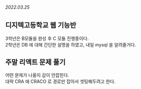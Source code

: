 ###### 2022.03.25

## 디지텍고등학교 웹 기능반

3학년은 B모듈을 완성 후 C 모듈 진행중이다.     
2학년은 DB 에 대해 간단한 설명을 하였고,  내일 mysql 을 알려줄거다.     


## 주말 리액트 문제 풀기

어떤 문제가 나올지 감이 안잡힌다.       
대략 CRA 에 CRACO 로 경로만 잡아서 셋팅해두려고 한다.    

